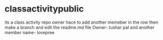 # classactivitypublic
its a class activity repo owner hace to add another memeber in the row then make a branch and edit the readme.md file 
Owner- tushar pal
and another member name- lovepree